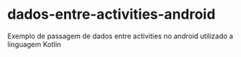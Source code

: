 # dados-entre-activities-android
Exemplo de passagem de dados entre activities no android utilizado a linguagem Kotlin
